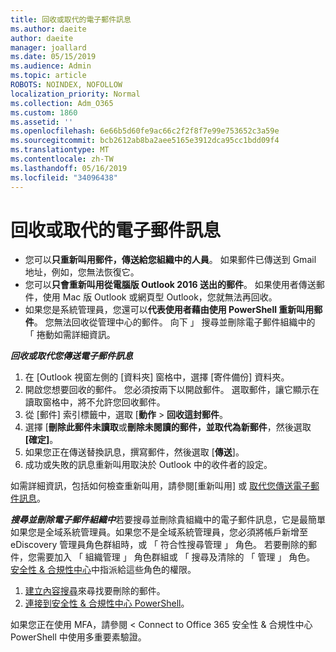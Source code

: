 ```yaml
---
title: 回收或取代的電子郵件訊息
ms.author: daeite
author: daeite
manager: joallard
ms.date: 05/15/2019
ms.audience: Admin
ms.topic: article
ROBOTS: NOINDEX, NOFOLLOW
localization_priority: Normal
ms.collection: Adm_O365
ms.custom: 1860
ms.assetid: ''
ms.openlocfilehash: 6e66b5d60fe9ac66c2f2f8f7e99e753652c3a59e
ms.sourcegitcommit: bcb2612ab8ba2aee5165e3912dca95cc1bdd09f4
ms.translationtype: MT
ms.contentlocale: zh-TW
ms.lasthandoff: 05/16/2019
ms.locfileid: "34096438"
---
```

# <a name="recall-or-replace-an-email-message"></a>回收或取代的電子郵件訊息

- 您可以**只重新叫用郵件，傳送給您組織中的人員**。 如果郵件已傳送到 Gmail 地址，例如，您無法恢復它。
- 您可以**只會重新叫用從電腦版 Outlook 2016 送出的郵件**。 如果使用者傳送郵件，使用 Mac 版 Outlook 或網頁型 Outlook，您就無法再回收。
- 如果您是系統管理員，您還可以**代表使用者藉由使用 PowerShell 重新叫用郵件**。 您無法回收從管理中心的郵件。 向下 」 搜尋並刪除電子郵件組織中的 「 捲動如需詳細資訊。

***回收或取代您傳送電子郵件訊息***
1. 在 [Outlook 視窗左側的 [資料夾] 窗格中，選擇 [寄件備份] 資料夾。
2. 開啟您想要回收的郵件。 您必須按兩下以開啟郵件。 選取郵件，讓它顯示在讀取窗格中，將不允許您回收郵件。
3. 從 [郵件] 索引標籤中，選取 [**動作** > **回收這封郵件**。
4. 選擇 [**刪除此郵件未讀取**或**刪除未閱讀的郵件，並取代為新郵件**，然後選取 **[確定]**。
5. 如果您正在傳送替換訊息，撰寫郵件，然後選取 [**傳送**]。
6. 成功或失敗的訊息重新叫用取決於 Outlook 中的收件者的設定。 

如需詳細資訊，包括如何檢查重新叫用，請參閱[重新叫用] 或 [取代您傳送電子郵件訊息](https://support.office.com/article/35027f88-d655-4554-b4f8-6c0729a723a0)。

***搜尋並刪除電子郵件組織中***若要搜尋並刪除貴組織中的電子郵件訊息，它是最簡單如果您是全域系統管理員。如果您不是全域系統管理員，您必須將帳戶新增至 eDiscovery 管理員角色群組時，或 「 符合性搜尋管理 」 角色。 若要刪除的郵件，您需要加入 「 組織管理 」 角色群組或 「 搜尋及清除的 「 管理 」 角色。 [安全性 & 合規性中心](https://protection.office.com/)中指派給這些角色的權限。

1. [建立內容搜尋](https://docs.microsoft.com/en-us/office365/securitycompliance/content-search)來尋找要刪除的郵件。
2. [連接到安全性 & 合規性中心 PowerShell](https://docs.microsoft.com/en-us/powershell/exchange/office-365-scc/connect-to-scc-powershell/connect-to-scc-powershell?view=exchange-ps)。 

如果您正在使用 MFA，請參閱 < <b0>Connect to Office 365 安全性 &amp; 合規性中心 PowerShell 中使用多重要素驗證</b0>。 